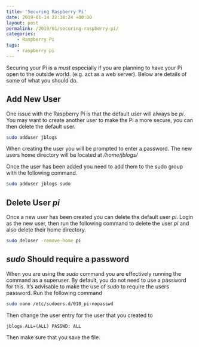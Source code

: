 ```yaml
---
title: 'Securing Raspberry Pi'
date: 2019-01-14 22:38:24 +00:00
layout: post
permalink: /2019/01/securing-raspberry-pi/
categories:
    - Raspberry Pi
tags:
    - raspberry pi
---
```


Securing your Pi is a *must* especially if you are planning to have your Pi open to the outside world. (e.g. act as a web server). Below are details of some of what you should do.

## Add New User

One issue with the Raspberry Pi is that the default user will always be *pi*. You may want to create another user to make the Pi a more secure, you can then delete the default user.

```bash
sudo adduser jblogs
```

When creating the user you will be prompted to enter a password. The new users home directory will be located at */home/jblogs/*

Once the user has been added you need to add them to the sudo group with the following command.

```bash
sudo adduser jblogs sudo
```

## Delete User *pi*

Once a new user has been created you can delete the default user *pi*. Login as the new user, then run the following command to delete the user *pi* and also delete their home directory.

```bash
sudo deluser -remove-home pi
```

## *sudo* Should require a password   


When you are using the *sudo* command you are effectively running the command as a superuser. By default, you do not need to use a password for this. It’s advisable to make the use of *sudo* to require the users password. Run the following command

```bash
sudo nano /etc/sudoers.d/010_pi-nopasswd
```

Then change the user entry for the user that you created to

```
jblogs ALL=(ALL) PASSWD: ALL
```

Then make sure that you save the file.